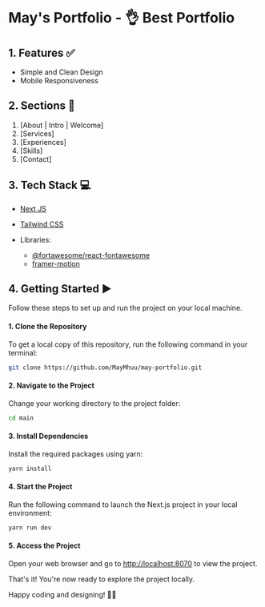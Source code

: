 # May's Portfolio  - 👌 Best Portfolio



## 1. Features ✅

- Simple and Clean Design
- Mobile Responsiveness

## 2. Sections 🧱

1. [About | Intro | Welcome]
2. [Services]
3. [Experiences]
4. [Skills]
5. [Contact]

## 3. Tech Stack 💻

- [Next JS](https://nextjs.org/)
- [Tailwind CSS](https://tailwindcss.com/)
- Libraries:

  - [@fortawesome/react-fontawesome](https://fontawesome.com/v5/docs/web/use-with/react)
  - [framer-motion](https://www.framer.com/)


## 4. Getting Started ▶️

Follow these steps to set up and run the project on your local machine.

#### 1. Clone the Repository

To get a local copy of this repository, run the following command in your terminal:

```sh
git clone https://github.com/MayMhuu/may-portfolio.git
```

#### 2. Navigate to the Project

Change your working directory to the project folder:

```sh
cd main
```

#### 3. Install Dependencies

Install the required packages using yarn:

```sh
yarn install
```

#### 4. Start the Project

Run the following command to launch the Next.js project in your local environment:

```sh
yarn run dev
```

#### 5. Access the Project

Open your web browser and go to [http://localhost:8070](http://localhost:8070) to view the project.

That's it! You're now ready to explore the project locally.

Happy coding and designing! 🚀🎨
